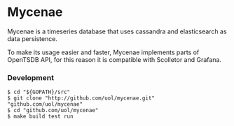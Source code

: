 Mycenae
===============

Mycenae is a timeseries database that uses cassandra and elasticsearch as data persistence.

To make its usage easier and faster, Mycenae implements parts of OpenTSDB API, for this reason it is compatible with Scolletor and Grafana.

### Development

```
$ cd "${GOPATH}/src"
$ git clone "http://github.com/uol/mycenae.git" "github.com/uol/mycenae"
$ cd "github.com/uol/mycenae"
$ make build test run
```

